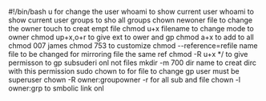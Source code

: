 #!/bin/bash
u  for change the user whoami to show current user whoami to show current user     groups to sho all groups chown newoner file to change the owner touch to creat empt file chmod u+x filename to change mode to owner chmod up+x,o+r to give ext to ower and gp chmod a+x to add to all chmod 007 james chmod 753 to customize   chmod --reference=refile name file to be changed for mirroring file the same ref chmod -R u+x */ to give permisson to gp subsuderi onl not files mkdir -m 700 dir name to creat dirc with this permission sudo chown to for file to change gp user must be superuser chown -R owner:groupowner  -r for all sub and file       chown -l owner:grp  to smbolic link onl
